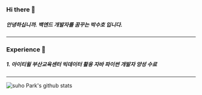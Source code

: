 ### Hi there 👋

##### 안녕하십니까. 백엔드 개발자를 꿈꾸는 박수호 입니다.

---

### Experience :punch:

##### 1. 아이티윌 부산교육센터 빅데이터 활용 자바 파이썬 개발자 양성 수료

---

![suho Park's github stats](https://github-readme-stats.vercel.app/api?username=SbinSho&show_icons=true&theme=react)

<!--
**SbinSho/SbinSho** is a ✨ _special_ ✨ repository because its `README.md` (this file) appears on your GitHub profile.

Here are some ideas to get you started:

- 🔭 I’m currently working on ...
- 🌱 I’m currently learning ...
- 👯 I’m looking to collaborate on ...
- 🤔 I’m looking for help with ...
- 💬 Ask me about ...
- 📫 How to reach me: ...
- 😄 Pronouns: ...
- ⚡ Fun fact: ...
-->
